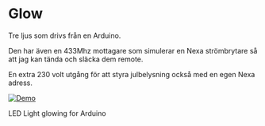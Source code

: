 Glow
====
Tre ljus som drivs från en Arduino. 

Den har även en 433Mhz mottagare som simulerar en Nexa strömbrytare så att jag kan tända och släcka dem remote.

En extra 230 volt utgång för att styra julbelysning också med en egen Nexa adress.

[![Demo](http://img.youtube.com/vi/ChkQeEteIgY/0.jpg)](https://www.youtube.com/watch?v=ChkQeEteIgY)

LED Light glowing for Arduino
